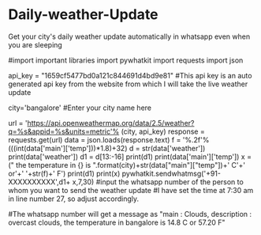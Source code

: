 # Daily-weather-Update
Get your city's daily weather update automatically in whatsapp even when you are sleeping

#import important libraries
import pywhatkit
import requests
import json

api_key = "1659cf5477bd0a121c844691d4bd9e81"
#This api key is an auto generated api key from the website from which I will take the live weather update

city='bangalore'
#Enter your city name here

url = 'https://api.openweathermap.org/data/2.5/weather?q=%s&appid=%s&units=metric'% (city, api_key)
response = requests.get(url)
data = json.loads(response.text)
f = '%.2f'%(((int(data['main']['temp']))*1.8)+32)
d = str(data['weather'])
print(data['weather'])
d1 = d[13:-16]
print(d1)
print(data['main']['temp'])
x = (" the temperature in {} is ".format(city)+str(data["main"]["temp"])+' C'+' or'+' '+str(f)+' F')
print(d1)
print(x)
pywhatkit.sendwhatmsg('+91-XXXXXXXXXX',d1+ x,7,30)
#input the whatsapp number of the person to whom you want to send the weather update
#I have set the time at 7:30 am in line number 27, so adjust accordingly.

#The whatsapp number will get a message as "main : Clouds, description : overcast clouds, the temperature in bangalore is 14.8 C or 57.20 F"
